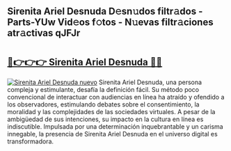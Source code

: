 ## Sirenita Ariel Desnuda D𝚎sn𝚞dos filtr𝚊dos - Parts-YUw Vid𝚎os f𝚘tos - N𝚞evas filtr𝚊ciones atr𝚊ctivas qJFJr

# <h2><a href="http://mbcrlez.tromn.icu/?c=Sirenita+Ariel+Desnuda">🔗👉👉👉 Sirenita Ariel Desnuda 🔗🔗</a></h2>

[![Sirenita Ariel Desnuda nuevo](https://i.imgur.com/pEAQMta.gif)](http://mbcrlez.tromn.icu/?c=Sirenita+Ariel+Desnuda)
Sirenita Ariel Desnuda, una persona compleja y estimulante, desafía la definición fácil. Su método poco convencional de interactuar con audiencias en línea ha atraído y ofendido a los observadores, estimulando debates sobre el consentimiento, la moralidad y las complejidades de las sociedades virtuales. A pesar de la ambigüedad de sus intenciones, su impacto en la cultura en línea es indiscutible. Impulsada por una determinación inquebrantable y un carisma innegable, la presencia de Sirenita Ariel Desnuda en el universo digital es transformadora.
